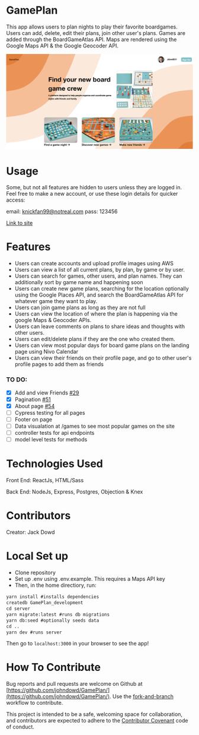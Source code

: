 # GamePlan

This app allows users to plan nights to play their favorite boardgames. Users can add, delete, edit their plans, join other user's plans. Games are added through the BoardGameAtlas API. Maps are rendered using the Google Maps API & the Google Geocoder API. 

![image of app running](https://github.com/johndowd/GamePlan/blob/main/images/gameplan-screenshot.png)

# Usage

Some, but not all features are hidden to users unless they are logged in. Feel free to make a new account, or use these login details for quicker access:

email: knickfan99@notreal.com
pass: 123456

[Link to site](https://gameplan.herokuapp.com)

# Features

* Users can create accounts and upload profile images using AWS
* Users can view a list of all current plans, by plan, by game or by user. 
* Users can search for games, other users, and plan names. They can additionally sort by game name and happening soon
* Users can create new game plans, searching for the location optionally using the Google Places API, and search the BoardGameAtlas API for whatever game they want to play. 
* Users can join game plans as long as they are not full
* Users can view the location of where the plan is happening via the google Maps & Geocoder APIs. 
* Users can leave comments on plans to share ideas and thoughts with other users. 
* Users can edit/delete plans if they are the one who created them.
* Users can view most popular days for board game plans on the landing page using Nivo Calendar 
* Users can view their friends on their profile page, and go to other user's profile pages to add them as friends

### TO DO:

- [x] Add and view Friends [#29](https://github.com/johndowd/GamePlan/pull/29) 
- [x] Pagination [#51](https://github.com/johndowd/GamePlan/pull/51)
- [x] About page [#54](https://github.com/johndowd/GamePlan/pull/54)
- [ ] Cypress testing for all pages
- [ ] Footer on page
- [ ] Data visualation at /games to see most popular games on the site
- [ ] controller tests for api endpoints
- [ ] model level tests for methods

# Technologies Used

Front End: ReactJs, HTML/Sass

Back End: NodeJs, Express, Postgres, Objection & Knex

# Contributors

Creator: Jack Dowd
 
# Local Set up

* Clone repository
* Set up .env using .env.example. This requires a Maps API key
* Then, in the home directiory, run:

```
yarn install #installs dependencies
createdb GamePlan_development
cd server
yarn migrate:latest #runs db migrations
yarn db:seed #optionally seeds data
cd ..
yarn dev #runs server
```

Then go to `localhost:3000` in your browser to see the app!

# How To Contribute

Bug reports and pull requests are welcome on Github at [https://github.com/johndowd/GamePlan/](https://github.com/johndowd/GamePlan/). Use the [fork-and-branch](https://blog.scottlowe.org/2015/01/27/using-fork-branch-git-workflow/) workflow to contribute.

This project is intended to be a safe, welcoming space for collaboration, and contributors are expected to adhere to the [Contributor Covenant](https://www.contributor-covenant.org/) code of conduct. 
